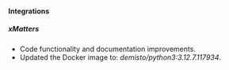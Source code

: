 #### Integrations

##### xMatters
- Code functionality and documentation improvements.
- Updated the Docker image to: *demisto/python3:3.12.7.117934*.
